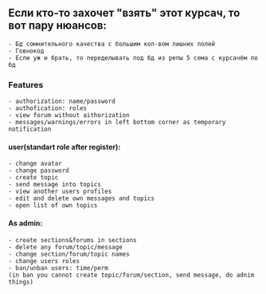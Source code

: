 ## Если кто-то захочет "взять" этот курсач, то вот пару нюансов:
	- Бд сомнительного качества с большим кол-вом лишних полей
	- Говнокод
	- Если уж и брать, то переделывать под бд из репы 5 сема с курсачём по бд




### Features
	- authorization: name/password
	- authofication: roles
	- view forum without aithorization
	- messages/warnings/errors in left bottom corner as temporary notification
#### user(standart role after register):
	- change avatar
	- change password
	- create topic
	- send message into topics
	- view another users profiles
	- edit and delete own messages and topics
	- open list of own topics
#### As admin:
	- create sections&forums in sections
	- delete any forum/topic/message
	- change section/forum/topic names
	- change users roles
	- ban/unban users: time/perm
	(in ban you cannot create topic/forum/section, send message, do adnim things)

	



